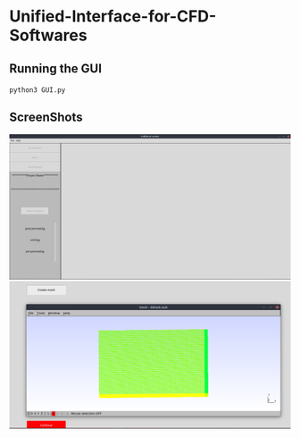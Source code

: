 # Unified-Interface-for-CFD-Softwares

## Running the GUI

```
python3 GUI.py
```

## ScreenShots
![Home Screen](https://github.com/Vaibhavsaharan/Unified-Interface-for-CFD-Softwares/blob/master/img/start.png)
![Pre-Processing](https://github.com/Vaibhavsaharan/Unified-Interface-for-CFD-Softwares/blob/master/img/Screenshot%20from%202019-11-06%2011-04-21.png)
